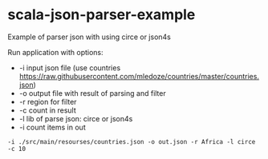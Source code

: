 # scala-json-parser-example
Example of parser json with using circe or json4s

Run application with options:
* -i input json file (use countries https://raw.githubusercontent.com/mledoze/countries/master/countries.json)
* -o output file with result of parsing and filter
* -r region for filter
* -c count in result
* -l lib of parse json: circe or json4s
* -i count items in out

```
-i ./src/main/resourses/countries.json -o out.json -r Africa -l circe -c 10
```
 